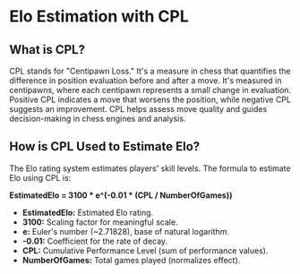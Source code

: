 # Elo Estimation with CPL

## What is CPL?
CPL stands for "Centipawn Loss." It's a measure in chess that quantifies the difference in position evaluation before and after a move. It's measured in centipawns, where each centipawn represents a small change in evaluation. Positive CPL indicates a move that worsens the position, while negative CPL suggests an improvement. CPL helps assess move quality and guides decision-making in chess engines and analysis.

## How is CPL Used to Estimate Elo?
The Elo rating system estimates players' skill levels. The formula to estimate Elo using CPL is:

**EstimatedElo = 3100 * e^(-0.01 * (CPL / NumberOfGames))**

- **EstimatedElo:** Estimated Elo rating.
- **3100:** Scaling factor for meaningful scale.
- **e:** Euler's number (~2.71828), base of natural logarithm.
- **-0.01:** Coefficient for the rate of decay.
- **CPL:** Cumulative Performance Level (sum of performance values).
- **NumberOfGames:** Total games played (normalizes effect).


